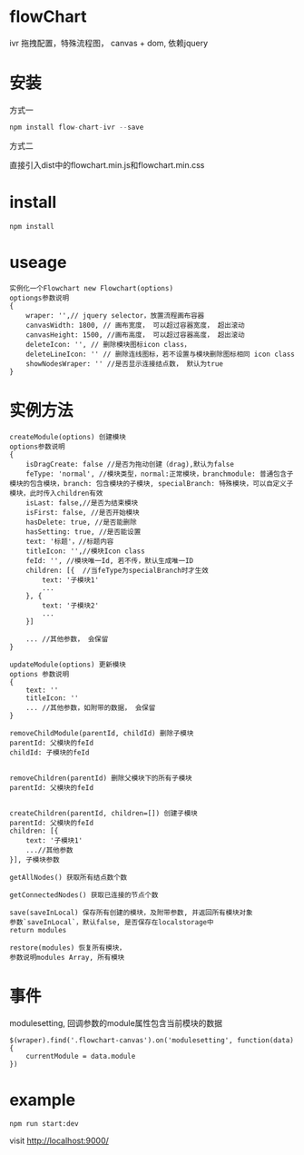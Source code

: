 # flowChart
ivr 拖拽配置，特殊流程图， canvas + dom, 依赖jquery

# 安装
方式一

```javascript
npm install flow-chart-ivr --save
```
方式二

直接引入dist中的flowchart.min.js和flowchart.min.css

# install
```
npm install 
```

# useage
```
实例化一个Flowchart new Flowchart(options)
optiongs参数说明
{
    wraper: '',// jquery selector，放置流程画布容器
    canvasWidth: 1800, // 画布宽度， 可以超过容器宽度， 超出滚动
    canvasHeight: 1500, //画布高度， 可以超过容器高度， 超出滚动
    deleteIcon: '', // 删除模块图标icon class，
    deleteLineIcon: '' // 删除连线图标，若不设置与模块删除图标相同 icon class
    showNodesWraper: '' //是否显示连接结点数， 默认为true
}
```
# 实例方法
```
createModule(options) 创建模块
options参数说明
{
    isDragCreate: false //是否为拖动创建（drag),默认为false
    feType: 'normal', //模块类型，normal:正常模块，branchmodule: 普通包含子模块的包含模块，branch: 包含模块的子模块, specialBranch: 特殊模块，可以自定义子模块，此时传入children有效
    isLast: false,//是否为结束模块
    isFirst: false, //是否开始模块
    hasDelete: true, //是否能删除
    hasSetting: true, //是否能设置
    text: '标题'，//标题内容
    titleIcon: '',//模块Icon class
    feId: '', //模块唯一Id, 若不传，默认生成唯一ID
    children: [{  //当feType为specialBranch时才生效
        text: '子模块1'
        ...
    }, {
        text: '子模块2'
        ...
    }]
    
    ... //其他参数， 会保留
}

updateModule(options) 更新模块
options 参数说明
{
    text: '' 
    titleIcon: ''
    ... //其他参数，如附带的数据， 会保留
}

removeChildModule(parentId, childId) 删除子模块
parentId: 父模块的feId
childId: 子模块的feId


removeChildren(parentId) 删除父模块下的所有子模块
parentId: 父模块的feId


createChildren(parentId, children=[]) 创建子模块
parentId: 父模块的feId
children: [{
    text: '子模块1'
    ...//其他参数
}], 子模块参数

getAllNodes() 获取所有结点数个数

getConnectedNodes() 获取已连接的节点个数

save(saveInLocal) 保存所有创建的模块，及附带参数, 并返回所有模块对象
参数`saveInLocal`，默认false, 是否保存在localstorage中
return modules

restore(modules) 恢复所有模块， 
参数说明modules Array, 所有模块
```

# 事件
modulesetting, 回调参数的module属性包含当前模块的数据
```
$(wraper).find('.flowchart-canvas').on('modulesetting', function(data){
    currentModule = data.module
})
```

# example
```
npm run start:dev

```
visit [http://localhost:9000/](http://localhost:9000/)
